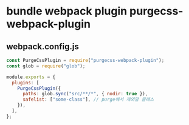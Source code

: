 # bundle webpack plugin purgecss-webpack-plugin

## webpack.config.js

```js
const PurgeCssPlugin = require("purgecss-webpack-plugin");
const glob = require("glob");

module.exports = {
  plugins: [
    PurgeCssPlugin({
      paths: glob.sync("src/**/*", { nodir: true }),
      safelist: ["some-class"], // purge에서 제외할 클래스
    }),
  ],
};
```
